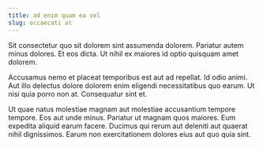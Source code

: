 ```yaml
---
title: ad enim quam ea vel
slug: occaecati at
---
```


Sit consectetur quo sit dolorem sint assumenda dolorem. Pariatur autem minus dolores. Et eos dicta. Ut nihil ex maiores id optio quisquam amet dolorem.

Accusamus nemo et placeat temporibus est aut ad repellat. Id odio animi. Aut illo delectus dolore dolorem enim eligendi necessitatibus quo earum. Ut nisi quia porro non at. Consequatur sint et.

Ut quae natus molestiae magnam aut molestiae accusantium tempore tempore. Eos aut unde minus. Pariatur ut magnam quos maiores. Eum expedita aliquid earum facere. Ducimus qui rerum aut deleniti aut quaerat nihil dignissimos. Earum non exercitationem dolores eius aut quo quia sint.
